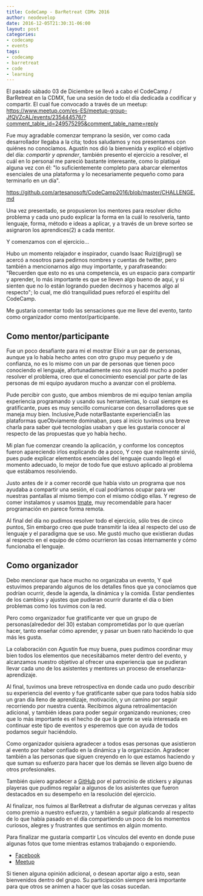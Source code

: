 ```yaml
---
title: CodeCamp - BarRetreat CDMx 2016
author: neodevelop
date: 2016-12-05T21:30:31-06:00
layout: post
categories:
- codecamp
- events
tags:
- codecamp
- barretreat
- code
- learning
---
```


El pasado sábado 03 de Diciembre se llevó a cabo el CodeCamp / BarRetreat en la CDMX, fue una sesión de todo el día dedicada a codificar y compartir. El cual fue convocado a través de un meetup: https://www.meetup.com/es-ES/meetup-group-JfQVZcAL/events/235444576/?comment_table_id=249575295&comment_table_name=reply

Fue muy agradable comenzar temprano la sesión, ver como cada desarrollador llegaba a la cita; todos saludamos y nos presentamos con quiénes no conocíamos. Agustín nos dió la bienvenida y explicó el objetivo del día: *compartir y aprender*, también presento el ejercicio a resolver, el cuál en lo personal me pareció bastante interesante, como lo platiqué alguna vez con él: "lo suficientemente completo para abarcar elementos esenciales de una plataforma y lo necesariamente pequeño como para terminarlo en un día".

https://github.com/artesanosoft/CodeCamp2016/blob/master/CHALLENGE.md

Una vez presentado, se propusieron los mentores para resolver dicho problema y cada uno pudo explicar la forma en la cuál lo resolvería, tanto lenguaje, forma, método e ideas a aplicar, y a través de un breve sorteo se asignaron los aprendices(2) a cada mentor.

Y comenzamos con el ejercicio...

Hubo un momento relajador e inspirador, cuando Isaac Ruiz(@rugi) se acercó a nosotros para pedirnos nombres y cuentas de twitter, pero también a mencionarnos algo muy importante, y parafraseando: "Recuerden que esto no es una competencia, es un espacio para compartir y aprender, lo más importante es que se lleven algo bueno de aquí, y si sienten que no lo están logrando pueden decirnos y hacemos algo al respecto"; lo cual, me dió tranquilidad pues reforzó el espíritu del CodeCamp.

Me gustaría comentar todo las sensaciones que me lleve del evento, tanto como organizador como mentor/participante.

## Como mentor/participante

Fue un poco desafiante para mi el mostrar Elixir a un par de personas, aunque ya lo había hecho antes con otro grupo muy pequeño y de confianza, no es lo mismo con un par de personas que tienen poco conociendo el lenguaje, afortunadamente eso nos ayudó mucho a poder resolver el problema, creo que el conocimiento esencial por parte de las personas de mi equipo ayudaron mucho a avanzar con el problema.

Pude percibir con gusto, que ambos miembros de mi equipo tenían amplia experiencia programando y usando sus herramientas, lo cual siempre es gratificante, pues es muy sencillo comunicarse con desarrolladores que se maneja muy bien. Inclusive,Pude notarBastante experienciaEn las plataformas queObviamente dominaban, pues al inicio tuvimos una breve charla para saber qué tecnologías usaban y que les gustaría conocer al respecto de las propuestas que yo había hecho.

Mi plan fue comenzar creando la aplicación, y conforme los conceptos fueron apareciendo irlos explicando de a poco, Y creo que realmente sirvió, pues pude explicar elementos esenciales del lenguaje cuando llegó el momento adecuado, lo mejor de todo fue que estuvo aplicado al problema que estábamos resolviendo.

Justo antes de ir a comer recordé que había visto un programa que nos ayudaba a compartir una sesión, el cual podríamos ocupar para ver nuestras pantallas al mismo tiempo con el mismo código ellas. Y regreso de comer instalamos y usamos [tmate](https://tmate.io), muy recomendable para hacer programación en parece forma remota.

Al final del día no pudimos resolver todo el ejercicio, sólo tres de cinco puntos, Sin embargo creo que pude transmitir la idea al respecto del uso de lenguaje y el paradigma que se uso. Me gustó mucho que existieran dudas al respecto en el equipo de cómo ocurrieron las cosas internamente y cómo funcionaba el lenguaje.

## Como organizador

Debo mencionar que hace mucho no organizaba un evento, Y qué estuvimos preparando algunos de los detalles finos que ya conocíamos que podrían ocurrir, desde la agenda, la dinámica y la comida. Estar pendientes de los cambios y ajustes que pudieran ocurrir durante el día o bien problemas como los tuvimos con la red.

Pero como organizador fue gratificante ver que un grupo de personas(alrededor del 30) estaban comprometidas por lo que querían hacer, tanto enseñar cómo aprender, y pasar un buen rato haciéndo lo que más les gusta.

La colaboración con Agustín fue muy buena, pues pudimos coordinar muy bien todos los elementos que necesitábamos meter dentro del evento, y alcanzamos nuestro objetivo al ofrecer una experiencia que se pudieran llevar cada uno de los asistentes y mentores un proceso de enseñanza-aprendizaje.

Al final, tuvimos una breve retrospectiva en donde cada uno pudo describir su experiencia del evento y fue gratificante saber que para todos había sido un gran día lleno de aprendizaje, motivación, y un camino por seguir recorriendo por nuestra cuenta. Recibimos alguna retroalimentación adicional, y también ideas para poder seguir organizando reuniones; creo que lo más importante es el hecho de que la gente se veía interesada en continuar este tipo de eventos y esperemos que con ayuda de todos podamos seguir haciéndolo.

Como organizador quisiera agradecer a todos esas personas que asistieron al evento por haber confíado en la dinámica y la organización. Agradecer también a las personas que siguen creyendo en lo que estamos haciendo y que suman su esfuerzo para hacer que los demás se lleven algo bueno de otros profesionales.

También quiero agradecer a [GitHub](http://github.com) por el patrocinio de stickers y algunas playeras que pudimos regalar a algunos de los asistentes que fueron destacados en su desempeño en la resolución del ejercicio.

Al finalizar, nos fuimos al BarRetreat a disfrutar de algunas cervezas y alitas como premio a nuestro esfuerzo, y también a seguir platicando al respecto de lo que había pasado en el día compartiendo un poco de los momentos curiosos, alegres y frustrantes que sentimos en algún momento.

Para finalizar me gustaría compartir Los vínculos del evento en donde puse algunas fotos que tome mientras estamos trabajando o exponiendo.

- [Facebook](https://www.facebook.com/pg/artesanosDeSoftware/photos/?tab=album&album_id=1498931910121114)
- [Meetup](https://www.meetup.com/es-ES/meetup-group-JfQVZcAL/events/235444576/?comment_table_id=249575295&comment_table_name=reply)

Si tienen alguna opinión adicional, o desean aportar algo a esto, sean bienvenidos dentro del grupo. Su participación siempre será importante para que otros se animen a hacer que las cosas sucedan.
